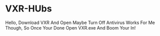 # VXR-HUbs
Hello, Download VXR And Open Maybe Turn Off Antivirus Works For Me Though, So Once Your Done Open VXR.exe And Boom Your In!
